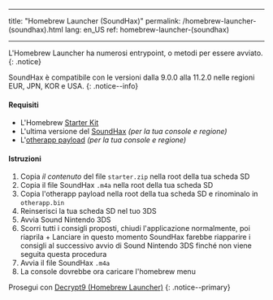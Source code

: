 * * *

title: "Homebrew Launcher (SoundHax)" permalink: /homebrew-launcher-(soundhax).html lang: en_US ref: homebrew-launcher-(soundhax)

* * *

L'Homebrew Launcher ha numerosi entrypoint, o metodi per essere avviato. {: .notice}

SoundHax è compatibile con le versioni dalla 9.0.0 alla 11.2.0 nelle regioni EUR, JPN, KOR e USA. {: .notice--info}

#### Requisiti

+ L'Homebrew [Starter Kit](http://smealum.github.io/ninjhax2/starter.zip)
+ L'ultima versione del [SoundHax](http://soundhax.com/) *(per la tua console e regione)*
+ L'[otherapp payload](https://smealum.github.io/3ds/#otherapp) *(per la tua console e regione)*

#### Istruzioni

  1. Copia *il contenuto* del file `starter.zip` nella root della tua scheda SD
  2. Copia il file SoundHax `.m4a` nella root della tua scheda SD
  3. Copia l'otherapp payload nella root della tua scheda SD e rinominalo in `otherapp.bin`
  4. Reinserisci la tua scheda SD nel tuo 3DS
  5. Avvia Sound Nintendo 3DS
  6. Scorri tutti i consigli proposti, chiudi l'applicazione normalmente, poi riaprila 
    + Lanciare in questo momento SoundHax farebbe riapparire i consigli al successivo avvio di Sound Nintendo 3DS finché non viene seguita questa procedura
  7. Avvia il file SoundHax `.m4a`
  8. La console dovrebbe ora caricare l'homebrew menu

Prosegui con [Decrypt9 (Homebrew Launcher)](decrypt9-(homebrew-launcher)) {: .notice--primary}